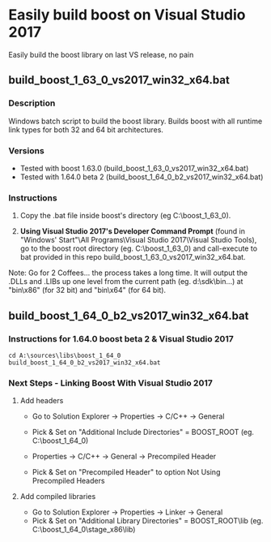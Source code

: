 # Easily build boost on Visual Studio 2017
Easily build the boost library on last VS release, no pain

## build_boost_1_63_0_vs2017_win32_x64.bat

### Description
Windows batch script to build the boost library.
Builds boost with all runtime link types for both 32 and 64 bit architectures.

### Versions
- Tested with boost 1.63.0 (build_boost_1_63_0_vs2017_win32_x64.bat)
- Tested with 1.64.0 beta 2 (build_boost_1_64_0_b2_vs2017_win32_x64.bat)

### Instructions
1. Copy the .bat file inside boost's directory (eg C:\boost_1_63_0).

2. **Using Visual Studio 2017's Developer Command Prompt** (found in "Windows' Start"\All Programs\Visual Studio 2017\Visual Studio Tools), go to the boost root directory (eg. C:\boost_1_63_0) and call-execute to bat provided in this repo build_boost_1_63_0_vs2017_win32_x64.bat.

Note: Go for 2 Coffees... the process takes a long time.
It will output the .DLLs and .LIBs up one level from the current path (eg. d:\sdk\bin...) at "bin\x86" (for 32 bit) and "bin\x64" (for 64 bit).

## build_boost_1_64_0_b2_vs2017_win32_x64.bat
### Instructions for 1.64.0 boost beta 2 & Visual Studio 2017

```shell
cd A:\sources\libs\boost_1_64_0
build_boost_1_64_0_b2_vs2017_win32_x64.bat
```

### Next Steps - Linking Boost With Visual Studio 2017
1. Add headers
	- Go to Solution Explorer -> Properties -> C/C++ -> General
	- Pick & Set on "Additional Include Directories" = BOOST_ROOT (eg. C:\boost_1_64_0)

	- Properties -> C/C++ -> General -> Precompiled Header
	- Pick & Set on "Precompiled Header" to option Not Using Precompiled Headers

2. Add compiled libraries
	- Go to Solution Explorer -> Properties -> Linker -> General
	- Pick & Set on "Additional Library Directories" = BOOST_ROOT\lib (eg. C:\boost_1_64_0\stage_x86\lib)
